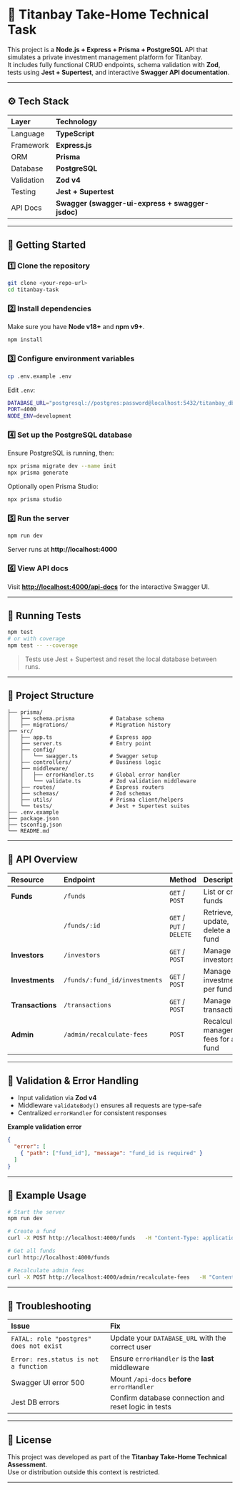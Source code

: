 # 🏦 Titanbay Take-Home Technical Task

This project is a **Node.js + Express + Prisma + PostgreSQL** API that simulates a private investment management platform for Titanbay.  
It includes fully functional CRUD endpoints, schema validation with **Zod**, tests using **Jest + Supertest**, and interactive **Swagger API documentation**.

---

## ⚙️ Tech Stack

| Layer | Technology |
|:------|:------------|
| Language | **TypeScript** |
| Framework | **Express.js** |
| ORM | **Prisma** |
| Database | **PostgreSQL** |
| Validation | **Zod v4** |
| Testing | **Jest + Supertest** |
| API Docs | **Swagger (swagger-ui-express + swagger-jsdoc)** |

---

## 🚀 Getting Started

### 1️⃣ Clone the repository
```bash
git clone <your-repo-url>
cd titanbay-task
```

### 2️⃣ Install dependencies
Make sure you have **Node v18+** and **npm v9+**.
```bash
npm install
```

### 3️⃣ Configure environment variables
```bash
cp .env.example .env
```
Edit `.env`:
```bash
DATABASE_URL="postgresql://postgres:password@localhost:5432/titanbay_db"
PORT=4000
NODE_ENV=development
```

### 4️⃣ Set up the PostgreSQL database
Ensure PostgreSQL is running, then:
```bash
npx prisma migrate dev --name init
npx prisma generate
```
Optionally open Prisma Studio:
```bash
npx prisma studio
```

### 5️⃣ Run the server
```bash
npm run dev
```
Server runs at **http://localhost:4000**

### 6️⃣ View API docs
Visit **[http://localhost:4000/api-docs](http://localhost:4000/api-docs)** for the interactive Swagger UI.

---

## 🧪 Running Tests
```bash
npm test
# or with coverage
npm test -- --coverage
```
> Tests use Jest + Supertest and reset the local database between runs.

---

## 🧩 Project Structure
```
├── prisma/
│   ├── schema.prisma           # Database schema
│   ├── migrations/             # Migration history
├── src/
│   ├── app.ts                  # Express app
│   ├── server.ts               # Entry point
│   ├── config/
│   │   └── swagger.ts          # Swagger setup
│   ├── controllers/            # Business logic
│   ├── middleware/
│   │   ├── errorHandler.ts     # Global error handler
│   │   └── validate.ts         # Zod validation middleware
│   ├── routes/                 # Express routers
│   ├── schemas/                # Zod schemas
│   ├── utils/                  # Prisma client/helpers
│   └── tests/                  # Jest + Supertest suites
├── .env.example
├── package.json
├── tsconfig.json
└── README.md
```

---

## 🧠 API Overview

| Resource | Endpoint | Method | Description |
|:----------|:----------|:--------|:-------------|
| **Funds** | `/funds` | `GET` / `POST` | List or create funds |
|  | `/funds/:id` | `GET` / `PUT` / `DELETE` | Retrieve, update, delete a fund |
| **Investors** | `/investors` | `GET` / `POST` | Manage investors |
| **Investments** | `/funds/:fund_id/investments` | `GET` / `POST` | Manage investments per fund |
| **Transactions** | `/transactions` | `GET` / `POST` | Manage transactions |
| **Admin** | `/admin/recalculate-fees` | `POST` | Recalculate management fees for a fund |

---

## 🧰 Validation & Error Handling

- Input validation via **Zod v4**
- Middleware `validateBody()` ensures all requests are type-safe  
- Centralized `errorHandler` for consistent responses  

**Example validation error**
```json
{
  "error": [
    { "path": ["fund_id"], "message": "fund_id is required" }
  ]
}
```

---

## 🧱 Example Usage
```bash
# Start the server
npm run dev

# Create a fund
curl -X POST http://localhost:4000/funds   -H "Content-Type: application/json"   -d '{"name":"Growth Fund","vintage_year":2022,"target_size_usd":10000000,"status":"Fundraising"}'

# Get all funds
curl http://localhost:4000/funds

# Recalculate admin fees
curl -X POST http://localhost:4000/admin/recalculate-fees   -H "Content-Type: application/json"   -d '{"fund_id":1,"new_fee_percentage":3.5,"apply_retroactively":true}'
```

---

## 🧩 Troubleshooting

| Issue | Fix |
|:------|:----|
| `FATAL: role "postgres" does not exist` | Update your `DATABASE_URL` with the correct user |
| `Error: res.status is not a function` | Ensure `errorHandler` is the **last** middleware |
| Swagger UI error 500 | Mount `/api-docs` **before** `errorHandler` |
| Jest DB errors | Confirm database connection and reset logic in tests |

---

## 🧾 License
This project was developed as part of the **Titanbay Take-Home Technical Assessment**.  
Use or distribution outside this context is restricted.

---